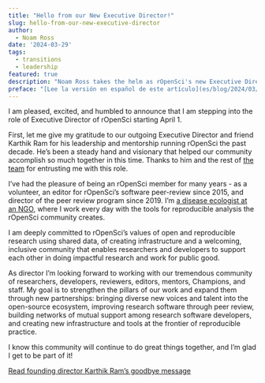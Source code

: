```yaml
---
title: "Hello from our New Executive Director!"
slug: hello-from-our-new-executive-director
author:
  - Noam Ross
date: '2024-03-29'
tags:
  - transitions
  - leadership
featured: true
description: "Noam Ross takes the helm as rOpenSci's new Executive Director"
preface: "[Lee la versión en español de este artículo](es/blog/2024/03/29/hello-from-our-new-executive-director-es/)"
---
```


I am pleased, excited, and humbled to announce that I am stepping into the role of Executive Director of rOpenSci starting April 1. 

First, let me give my gratitude to our outgoing Executive Director and friend Karthik Ram for his leadership and mentorship running rOpenSci the past decade.  He’s been a steady hand and visionary that helped our community accomplish so much together in this time.  Thanks to him and the rest of [the team](https://ropensci.org/about/#team) for entrusting me with this role. 

I’ve had the pleasure of being an rOpenSci member for many years - as a volunteer, an editor for rOpenSci’s software peer-review since 2015, and director of the peer review program since 2019.  I’m [a disease ecologist at an NGO](https://www.ecohealthalliance.org/personnel/dr-noam-ross), where I work every day with the tools for reproducible analysis the rOpenSci community creates. 

I am deeply committed to rOpenSci’s values of open and reproducible research using shared data, of creating infrastructure and a welcoming, inclusive community that enables researchers and developers to support each other in doing impactful research and work for public good.

As director I’m looking forward to working with our tremendous community of researchers, developers, reviewers, editors, mentors, Champions, and staff.  My goal is to strengthen the pillars of our work and expand them through new partnerships: bringing diverse new voices and talent into the open-source ecosystem, improving research software through peer review, building networks of mutual support among research software developers, and creating new infrastructure and tools at the frontier of reproducible practice.

I know this community will continue to do great things together, and I’m glad I get to be part of it!

[Read founding director Karthik Ram’s goodbye message](https://ropensci.org/blog/2024/03/29/from-the-founding-director-my-farewell-to-ropensci/)
